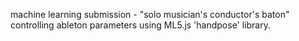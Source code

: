 machine learning submission - "solo musician's conductor's baton" controlling ableton parameters using ML5.js 'handpose' library.
